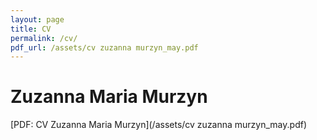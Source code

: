 ```yaml
---
layout: page
title: CV
permalink: /cv/
pdf_url: /assets/cv zuzanna murzyn_may.pdf
---
```


# Zuzanna Maria Murzyn

[PDF: CV Zuzanna Maria Murzyn](/assets/cv zuzanna murzyn_may.pdf)